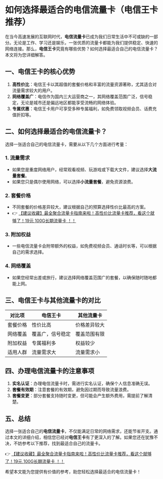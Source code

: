 # 如何选择最适合的电信流量卡（电信王卡推荐）

在当今高速发展的互联网时代，**电信流量卡**已成为我们日常生活中不可或缺的一部分。无论是工作、学习还是娱乐，一张优质的流量卡都能为我们提供稳定、快速的网络连接。那么，**电信王卡**究竟有哪些优势？如何选择最适合自己的电信流量卡？本文将为您详细解答。

## 一、电信王卡的核心优势

1. **高性价比**：电信王卡以其超值的套餐价格和丰富的流量资源著称，尤其适合对流量需求较大的用户。
2. **网络覆盖广**：电信作为国内三大运营商之一，其网络覆盖范围广泛，信号稳定，无论是城市还是偏远地区都能享受流畅的网络体验。
3. **专属优惠**：电信王卡用户可享受多种专属福利，如免费领取视频会员、话费充值折扣等。

## 二、如何选择最适合的电信流量卡？

选择一张适合自己的电信流量卡，需要从以下几个方面进行考量：

### 1. 流量需求
- 如果您是重度网络用户，经常观看视频、玩游戏或下载大文件，建议选择**大流量套餐**。
- 如果您只是偶尔使用网络，可以选择**小流量套餐**，避免资源浪费。

### 2. 套餐价格
- 不同套餐的价格差异较大，建议根据自己的预算选择性价比最高的方案。
- 👉 [【建议收藏】最全聚合流量卡指南来啦！高性价比流量卡推荐，看这个就够了！19元 100G长期流量卡 ！！](https://bit.ly/Liuliangka)

### 3. 附加权益
- 一些电信流量卡会附带额外的权益，如免费视频会员、通话时长等，可以根据自己的需求选择。

### 4. 网络覆盖
- 如果您经常出差或旅行，建议选择网络覆盖范围广的套餐，以确保随时随地都能上网。

## 三、电信王卡与其他流量卡的对比

| 对比项        | 电信王卡         | 其他流量卡       |
| ------------- | ---------------- | ---------------- |
| 套餐价格      | 性价比高         | 价格差异较大     |
| 网络覆盖      | 覆盖广，信号稳定 | 覆盖范围有限     |
| 附加权益      | 专属福利多       | 权益较少         |
| 适用人群      | 流量需求大       | 流量需求小       |

## 四、办理电信流量卡的注意事项

1. **实名认证**：办理电信流量卡时，需进行实名认证，确保个人信息准确无误。
2. **套餐有效期**：注意套餐的有效期，避免因过期而导致流量浪费。
3. **套餐变更**：部分套餐支持随时变更，但可能会产生额外费用，需提前了解清楚。

## 五、总结

选择一张适合自己的**电信流量卡**，不仅能满足日常的网络需求，还能节省开支。通过本文的详细介绍，相信您已经对**电信王卡**有了更深入的了解。如果您还在犹豫不决，不妨参考以下推荐，找到最适合自己的流量卡。

👉 [【建议收藏】最全聚合流量卡指南来啦！高性价比流量卡推荐，看这个就够了！19元 100G长期流量卡 ！！](https://bit.ly/Liuliangka)

希望本文能为您提供有价值的参考，助您轻松选择最适合的电信流量卡！